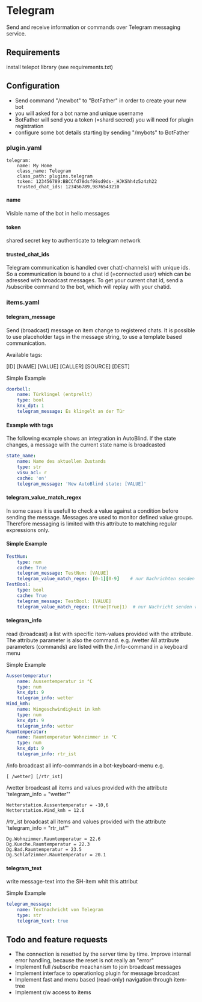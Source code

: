 # Telegram

Send and receive information or commands over Telegram messaging service.  

## Requirements

install telepot library (see requirements.txt)

## Configuration

* Send command "/newbot" to "BotFather" in order to create your new bot
* you will asked for a bot name and unique username 
* BotFather will send you a token (=shard secred) you will need for plugin registration
* configure some bot details starting by sending "/mybots" to BotFather

### plugin.yaml

```
telegram:
    name: My Home
    class_name: Telegram
    class_path: plugins.telegram
    token: 123456789:BBCCfd78dsf98sd9ds-_HJKShh4z5z4zh22
    trusted_chat_ids: 123456789,9876543210
```

#### name

Visible name of the bot in hello messages

#### token

shared secret key to authenticate to telegram network

#### trusted_chat_ids

Telegram communication is handled over chat(-channels) with unique ids. So a communication is bound to a chat id (=connected user) which can be adressed with broadcast messages. To get your current chat id, send a /subscribe command to the bot, which will replay with your chatid.  

### items.yaml

#### telegram_message 

Send (broadcast) message on item change to registered chats. 
It is possible to use placeholder tags in the message string, to use a template based communication.

Available tags:

[ID]
[NAME]
[VALUE]
[CALLER]
[SOURCE]
[DEST]

Simple Example

```yaml
doorbell:
    name: Türklingel (entprellt)
    type: bool
    knx_dpt: 1
    telegram_message: Es klingelt an der Tür
```
	
#### Example with tags

The following example shows an integration in AutoBlind.
If the state changes, a message with the current state name is broadcasted 

```yaml
state_name:
    name: Name des aktuellen Zustands
    type: str
    visu_acl: r
    cache: 'on'
    telegram_message: 'New AutoBlind state: [VALUE]'
```

#### telegram_value_match_regex

In some cases it is usefull to check a value against a condition before sending the message. Messages are used to monitor defined value groups. Therefore messaging is limited with this attribute to matching regular expressions only.

#### Simple Example

```yaml
TestNum:
    type: num
    cache: True
    telegram_message: TestNum: [VALUE]
    telegram_value_match_regex: [0-1][0-9]    # nur Nachrichten senden wenn Zahlen von 0 - 19
TestBool:
    type: bool
    cache: True
    telegram_message: TestBool: [VALUE]
    telegram_value_match_regex: (true|True|1)  # nur Nachricht senden wenn 1 (True)
```

#### telegram_info

read (broadcast) a list with specific item-values provided with the attribute.
The attribute parameter is also the command. 
e.g. /wetter
All attribute parameters (commands) are listed with the /info-command in a keyboard menu

Simple Example

```yaml
Aussentemperatur:
    name: Aussentemperatur in °C
    type: num
    knx_dpt: 9
    telegram_info: wetter
Wind_kmh:
    name: Wingeschwindigkeit in kmh
    type: num
    knx_dpt: 9
    telegram_info: wetter
Raumtemperatur:
    name: Raumtemperatur Wohnzimmer in °C
    type: num
    knx_dpt: 9
    telegram_info: rtr_ist
```

/info broadcast all info-commands in a bot-keyboard-menu e.g.
    
    [ /wetter] [/rtr_ist]

/wetter broadcast all items and values provided with the attribute 'telegram_info = "wetter"'

    Wetterstation.Aussentemperatur = -10,6
    Wetterstation.Wind_kmh = 12.6

/rtr_ist broadcast all items and values provided with the attribute 'telegram_info = "rtr_ist"'

    Dg.Wohnzimmer.Raumtemperatur = 22.6
    Dg.Kueche.Raumtemperatur = 22.3
    Dg.Bad.Raumtemperatur = 23.5
    Dg.Schlafzimmer.Raumtemperatur = 20.1

#### telegram_text

write message-text into the SH-item whit this attribut

Simple Example

```yaml
telegram_message:
    name: Textnachricht von Telegram
    type: str
    telegram_text: true
```

## Todo and feature requests

* The connection is resetted by the server time by time. Improve internal error handling, because the reset is not really an "error"
* Implement full /subscribe meachanism to join broadcast messages
* Implement interface to operationlog plugin for message broadcast
* Implement fast and menu based (read-only) navigation through item-tree
* Implement r/w access to items


